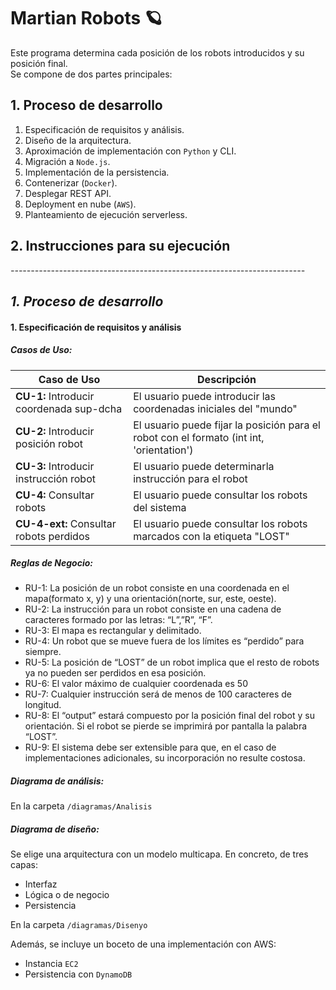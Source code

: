 # Martian Robots 🪐

Este programa determina cada posición de los robots introducidos y su posición final.  
Se compone de dos partes principales:
## 1. Proceso de desarrollo

1. Especificación de requisitos y análisis.
2. Diseño de la arquitectura.
3. Aproximación de implementación con `Python` y CLI.
4. Migración a `Node.js`.
5. Implementación de la persistencia.
6. Contenerizar (`Docker`).
7. Desplegar REST API.
8. Deployment en nube (`AWS`).
9. Planteamiento de ejecución serverless.

## 2. Instrucciones para su ejecución

*-------------------------------------------------------------------------*

## *1. Proceso de desarrollo*

#### 1. Especificación de requisitos y análisis
##### **Casos de Uso:**

| Caso de Uso | Descripción |
| ------------- | ------------- |
| **CU-1:** Introducir coordenada sup-dcha  | El usuario puede introducir las coordenadas iniciales del "mundo" |
| **CU-2:** Introducir posición robot | El usuario puede fijar la posición para el robot con el formato (int int, 'orientation') |
| **CU-3:** Introducir instrucción robot | El usuario puede determinarla instrucción para el robot |
| **CU-4:** Consultar robots | El usuario puede consultar los robots del sistema |
| **CU-4-ext:** Consultar robots perdidos | El usuario puede consultar los robots marcados con la etiqueta "LOST" |

##### **Reglas de Negocio:**

- RU-1:  La posición de un robot consiste en una coordenada en el mapa(formato x, y) y una orientación(norte, sur, este, oeste).
- RU-2: La instrucción para un robot consiste en una cadena de caracteres formado por las letras: “L”,”R”, “F”.
- RU-3: El mapa es rectangular y delimitado.
- RU-4: Un robot que se mueve fuera de los límites es “perdido” para siempre.
- RU-5: La posición de “LOST” de un robot implica que el resto de robots ya no pueden ser perdidos en esa posición.
- RU-6: El valor máximo de cualquier coordenada es 50
- RU-7: Cualquier instrucción será de menos de 100 caracteres de longitud.
- RU-8: El “output” estará compuesto por la posición final del robot y su orientación. Si el robot se pierde se imprimirá por pantalla la palabra “LOST”.
- RU-9: El sistema debe ser extensible para que, en el caso de implementaciones adicionales, su incorporación no resulte costosa.


##### Diagrama de análisis:
 
En la carpeta `/diagramas/Analisis`  


##### Diagrama de diseño:

Se elige una arquitectura con un modelo multicapa. En concreto, de tres capas:

- Interfaz
- Lógica o de negocio
- Persistencia

En la carpeta `/diagramas/Disenyo`  

Además, se incluye un boceto de una implementación con AWS:
- Instancia `EC2`
- Persistencia con `DynamoDB`




